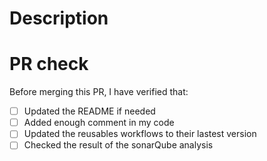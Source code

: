 # Description

# PR check

Before merging this PR, I have verified that:

- [ ] Updated the README if needed
- [ ] Added enough comment in my code
- [ ] Updated the reusables workflows to their lastest version
- [ ] Checked the result of the sonarQube analysis
